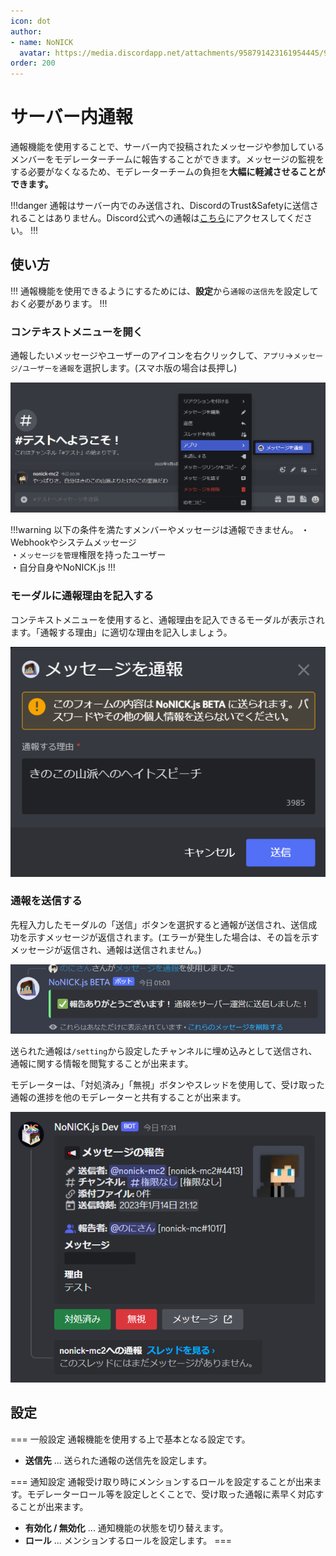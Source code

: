 ```yaml
---
icon: dot
author: 
- name: NoNICK
  avatar: https://media.discordapp.net/attachments/958791423161954445/975266759529623652/-3.png?width=663&height=663
order: 200
---
```


# サーバー内通報
通報機能を使用することで、サーバー内で投稿されたメッセージや参加しているメンバーをモデレーターチームに報告することができます。メッセージの監視をする必要がなくなるため、モデレーターチームの負担を**大幅に軽減させることができます。**

!!!danger
通報はサーバー内でのみ送信され、DiscordのTrust&Safetyに送信されることはありません。Discord公式への通報は[こちら](https://dis.gd/request)にアクセスしてください。
!!!

## 使い方
!!!
通報機能を使用できるようにするためには、**設定**から`通報の送信先`を設定しておく必要があります。
!!!

### コンテキストメニューを開く
通報したいメッセージやユーザーのアイコンを右クリックして、`アプリ`→`メッセージ/ユーザーを通報`を選択します。(スマホ版の場合は長押し)

![](/static/features/report_1.png)

!!!warning 以下の条件を満たすメンバーやメッセージは通報できません。
・Webhookやシステムメッセージ  
・`メッセージを管理`権限を持ったユーザー  
・自分自身やNoNICK.js
!!!

### モーダルに通報理由を記入する
コンテキストメニューを使用すると、通報理由を記入できるモーダルが表示されます。「通報する理由」に適切な理由を記入しましょう。

![](/static/features/report_2.png)

### 通報を送信する
先程入力したモーダルの「送信」ボタンを選択すると通報が送信され、送信成功を示すメッセージが返信されます。(エラーが発生した場合は、その旨を示すメッセージが返信され、通報は送信されません。)

![](/static/features/report_3.png)

送られた通報は`/setting`から設定したチャンネルに埋め込みとして送信され、通報に関する情報を閲覧することが出来ます。

モデレーターは、「対処済み」「無視」ボタンやスレッドを使用して、受け取った通報の進捗を他のモデレーターと共有することが出来ます。

![](/static/features/report_5.png)

## 設定
=== 一般設定
通報機能を使用する上で基本となる設定です。

* **送信先** ... 送られた通報の送信先を設定します。

=== 通知設定
通報受け取り時にメンションするロールを設定することが出来ます。モデレーターロール等を設定しとくことで、受け取った通報に素早く対応することが出来ます。

* **有効化 / 無効化** ... 通知機能の状態を切り替えます。
* **ロール** ... メンションするロールを設定します。
===